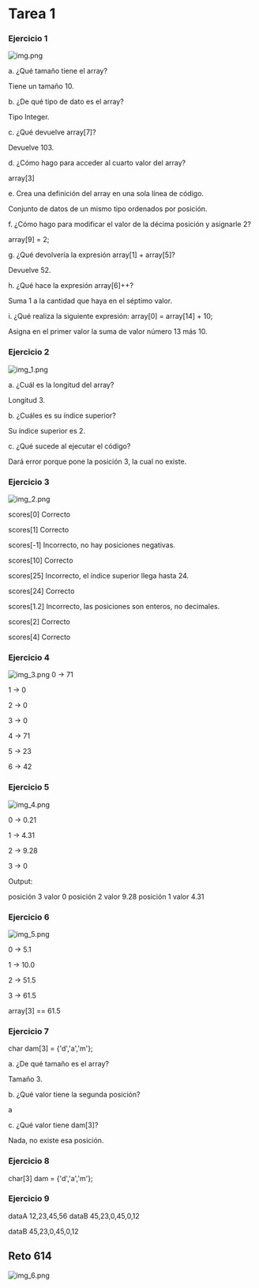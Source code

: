 # Tarea 1
### Ejercicio 1

![img.png](img.png)

a. ¿Qué tamaño tiene el array?

Tiene un tamaño 10.

b. ¿De qué tipo de dato es el array?

Tipo Integer.

c. ¿Qué devuelve array[7]?

Devuelve 103.

d. ¿Cómo hago para acceder al cuarto valor del array?

array[3]

e. Crea una definición del array en una sola línea de código.

Conjunto de datos de un mismo tipo ordenados por posición.

f. ¿Cómo hago para modificar el valor de la décima posición y
asignarle 2?

array[9] = 2;

g. ¿Qué devolvería la expresión array[1] + array[5]?

Devuelve 52.

h. ¿Qué hace la expresión array[6]++?

Suma 1 a la cantidad que haya en el séptimo valor.

i. ¿Qué realiza la siguiente expresión: array[0] = array[14] + 10;

Asigna en el primer valor la suma de valor número 13 más 10.

### Ejercicio 2

![img_1.png](img_1.png)

a. ¿Cuál es la longitud del array?

Longitud 3.

b. ¿Cuáles es su índice superior?

Su índice superior es 2.

c. ¿Qué sucede al ejecutar el código?

Dará error porque pone la posición 3, la cual no existe.

### Ejercicio 3

![img_2.png](img_2.png)

scores[0] Correcto

scores[1] Correcto

scores[-1] Incorrecto, no hay posiciones negativas.

scores[10] Correcto

scores[25] Incorrecto, el índice superior llega hasta 24.

scores[24] Correcto

scores[1.2] Incorrecto, las posiciones son enteros, no decimales.

scores[2] Correcto

scores[4] Correcto

### Ejercicio 4

![img_3.png](img_3.png)
0 -> 71

1 -> 0

2 -> 0

3 -> 0

4 -> 71

5 -> 23

6 -> 42

### Ejercicio 5

![img_4.png](img_4.png)

0 -> 0.21

1 -> 4.31

2 -> 9.28

3 -> 0

Output:

posición 3 valor 0
posición 2 valor 9.28
posición 1 valor 4.31

### Ejercicio 6

![img_5.png](img_5.png)

0 -> 5.1

1 -> 10.0

2 -> 51.5

3 -> 61.5

array[3] == 61.5

### Ejercicio 7

char dam[3] = {'d','a','m'};

a. ¿De qué tamaño es el array?

Tamaño 3.

b. ¿Qué valor tiene la segunda posición?

a

c. ¿Qué valor tiene dam[3]?

Nada, no existe esa posición.

### Ejercicio 8

char[3] dam = {'d','a','m'};

### Ejercicio 9

dataA 12,23,45,56
dataB 45,23,0,45,0,12

dataB 45,23,0,45,0,12

## Reto 614

![img_6.png](img_6.png)